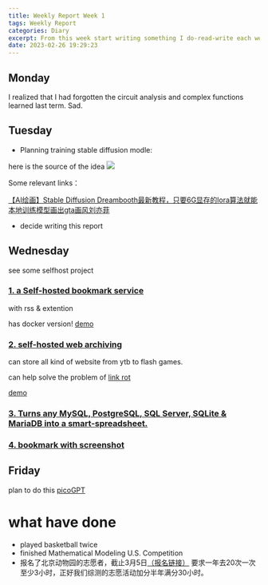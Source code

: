 ```yaml
---
title: Weekly Report Week 1
tags: Weekly Report
categories: Diary
excerpt: From this week start writing something I do-read-write each week.
date: 2023-02-26 19:29:23
---
```


## Monday
I realized that I had forgotten the circuit analysis and complex functions learned last term. Sad.
## Tuesday
* Planning training stable diffusion modle:

here is the source of the idea
![](https://pic.1314171.xyz/i/2023/02/22/a5f3b9f22874f5594c18544d5ddb3e3.jpg)

Some relevant links：

[【AI绘画】Stable Diffusion Dreambooth最新教程，只要6G显存的lora算法就能本地训练模型画出gta画风刘亦菲](https://www.youtube.com/watch?v=1jomz1jjRjQ)

* decide writing this report

## Wednesday

see some selfhost project
### [1. a Self-hosted bookmark service](https://github.com/sissbruecker/linkding#introduction)

with rss & extention 

has docker version! [demo](https://demo.linkding.link/)

### [2. self-hosted web archiving](https://github.com/ArchiveBox/ArchiveBox)
can store all kind of website from ytb to flash games. 

can help solve the problem of [link rot](https://www.howtogeek.com/786227/what-is-link-rot-and-how-does-it-threaten-the-web/)

[demo](https://demo.archivebox.io/public/)

### [3. Turns any MySQL, PostgreSQL, SQL Server, SQLite & MariaDB into a smart-spreadsheet. ](https://github.com/nocodb/nocodb)

### [4. bookmark with screenshot](https://github.com/Daniel31x13/linkwarden)

## Friday 

plan to do this
[picoGPT](https://github.com/jaymody/picoGPT)

# what have done
* played basketball twice
* finished Mathematical Modeling U.S. Competition
* 报名了北京动物园的志愿者，截止3月5日[（报名链接）](http://www.bjzoo.com/volunteer/join.html?ColumnName=C75AC251E7C30F41DCBE014822AC2BB4)      要求一年去20次一次至少3小时，正好我们综测的志愿活动加分半年满分30小时。
